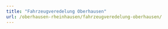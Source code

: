 ```yaml
---
title: "Fahrzeugveredelung Oberhausen"
url: /oberhausen-rheinhausen/fahrzeugveredelung-oberhausen/
---
```

